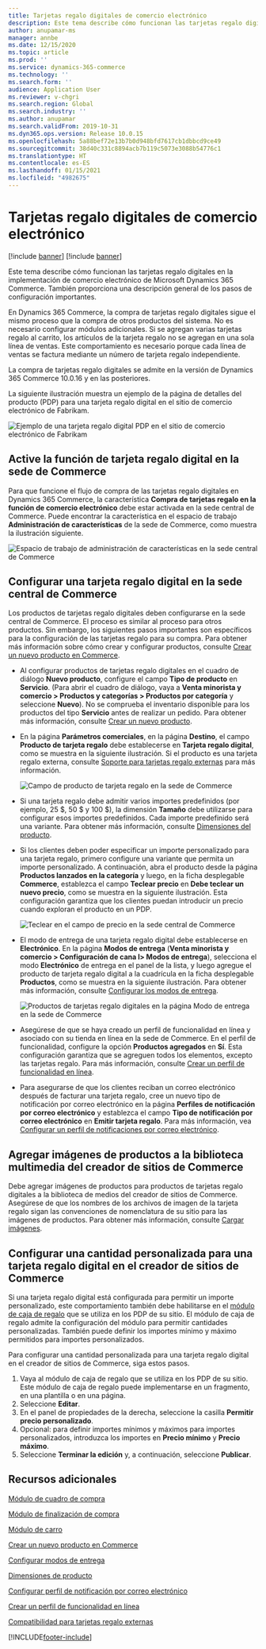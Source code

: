 ```yaml
---
title: Tarjetas regalo digitales de comercio electrónico
description: Este tema describe cómo funcionan las tarjetas regalo digitales en la implementación de comercio electrónico de Microsoft Dynamics 365 Commerce. También proporciona una descripción general de los pasos de configuración importantes.
author: anupamar-ms
manager: annbe
ms.date: 12/15/2020
ms.topic: article
ms.prod: ''
ms.service: dynamics-365-commerce
ms.technology: ''
ms.search.form: ''
audience: Application User
ms.reviewer: v-chgri
ms.search.region: Global
ms.search.industry: ''
ms.author: anupamar
ms.search.validFrom: 2019-10-31
ms.dyn365.ops.version: Release 10.0.15
ms.openlocfilehash: 5a88bef72e13b7b0d948bfd7617cb1dbbcd9ce49
ms.sourcegitcommit: 38d40c331c8894acb7b119c5073e3088b54776c1
ms.translationtype: HT
ms.contentlocale: es-ES
ms.lasthandoff: 01/15/2021
ms.locfileid: "4982675"
---
```

# <a name="e-commerce-digital-gift-cards"></a>Tarjetas regalo digitales de comercio electrónico

[!include [banner](includes/banner.md)]
[!include [banner](includes/preview-banner.md)]

Este tema describe cómo funcionan las tarjetas regalo digitales en la implementación de comercio electrónico de Microsoft Dynamics 365 Commerce. También proporciona una descripción general de los pasos de configuración importantes.

En Dynamics 365 Commerce, la compra de tarjetas regalo digitales sigue el mismo proceso que la compra de otros productos del sistema. No es necesario configurar módulos adicionales. Si se agregan varias tarjetas regalo al carrito, los artículos de la tarjeta regalo no se agregan en una sola línea de ventas. Este comportamiento es necesario porque cada línea de ventas se factura mediante un número de tarjeta regalo independiente.

La compra de tarjetas regalo digitales se admite en la versión de Dynamics 365 Commerce 10.0.16 y en las posteriores.

La siguiente ilustración muestra un ejemplo de la página de detalles del producto (PDP) para una tarjeta regalo digital en el sitio de comercio electrónico de Fabrikam.

![Ejemplo de una tarjeta regalo digital PDP en el sitio de comercio electrónico de Fabrikam](./media/GiftcardPDP.PNG)

## <a name="turn-on-the-digital-gift-card-feature-in-commerce-headquarters"></a>Active la función de tarjeta regalo digital en la sede de Commerce

Para que funcione el flujo de compra de las tarjetas regalo digitales en Dynamics 365 Commerce, la característica **Compra de tarjetas regalo en la función de comercio electrónico** debe estar activada en la sede central de Commerce. Puede encontrar la característica en el espacio de trabajo **Administración de características** de la sede de Commerce, como muestra la ilustración siguiente.

![Espacio de trabajo de administración de características en la sede central de Commerce](./media/Featureflag.PNG)

## <a name="configure-a-digital-gift-card-in-commerce-headquarters"></a>Configurar una tarjeta regalo digital en la sede central de Commerce

Los productos de tarjetas regalo digitales deben configurarse en la sede central de Commerce. El proceso es similar al proceso para otros productos. Sin embargo, los siguientes pasos importantes son específicos para la configuración de las tarjetas regalo para su compra. Para obtener más información sobre cómo crear y configurar productos, consulte [Crear un nuevo producto en Commerce](create-new-product-commerce.md).

- Al configurar productos de tarjetas regalo digitales en el cuadro de diálogo **Nuevo producto**, configure el campo **Tipo de producto** en **Servicio**. (Para abrir el cuadro de diálogo, vaya a **Venta minorista y comercio \> Productos y categorías \> Productos por categoría** y seleccione **Nuevo**). No se comprueba el inventario disponible para los productos del tipo **Servicio** antes de realizar un pedido. Para obtener más información, consulte [Crear un nuevo producto](create-new-product-commerce.md#create-a-new-product).
- En la página **Parámetros comerciales**, en la página **Destino**, el campo **Producto de tarjeta regalo** debe establecerse en **Tarjeta regalo digital**, como se muestra en la siguiente ilustración. Si el producto es una tarjeta regalo externa, consulte [Soporte para tarjetas regalo externas](./dev-itpro/gift-card.md) para más información.

    ![Campo de producto de tarjeta regalo en la sede de Commerce](./media/PostGiftcard.png)

- Si una tarjeta regalo debe admitir varios importes predefinidos (por ejemplo, 25 $, 50 $ y 100 $), la dimensión **Tamaño** debe utilizarse para configurar esos importes predefinidos. Cada importe predefinido será una variante. Para obtener más información, consulte [Dimensiones del producto](https://docs.microsoft.com/dynamics365/supply-chain/pim/product-dimensions?toc=/dynamics365/retail/toc.json).
- Si los clientes deben poder especificar un importe personalizado para una tarjeta regalo, primero configure una variante que permita un importe personalizado. A continuación, abra el producto desde la página **Productos lanzados en la categoría** y luego, en la ficha desplegable **Commerce**, establezca el campo **Teclear precio** en **Debe teclear un nuevo precio**, como se muestra en la siguiente ilustración. Esta configuración garantiza que los clientes puedan introducir un precio cuando exploran el producto en un PDP.

    ![Teclear en el campo de precio en la sede central de Commerce](./media/KeyInPrice.png)

- El modo de entrega de una tarjeta regalo digital debe establecerse en **Electrónico**. En la página **Modos de entrega** (**Venta minorista y comercio \> Configuración de cana l\> Modos de entrega**), selecciona el modo **Electrónico** de entrega en el panel de la lista, y luego agregue el producto de tarjeta regalo digital a la cuadrícula en la ficha desplegable **Productos**, como se muestra en la siguiente ilustración. Para obtener más información, consulte [Configurar los modos de entrega](https://docs.microsoft.com/dynamicsax-2012/appuser-itpro/set-up-modes-of-delivery).

    ![Productos de tarjetas regalo digitales en la página Modo de entrega en la sede de Commerce](./media/ElectronicMode.PNG)

- Asegúrese de que se haya creado un perfil de funcionalidad en línea y asociado con su tienda en línea en la sede de Commerce. En el perfil de funcionalidad, configure la opción **Productos agregados** en **Sí**. Esta configuración garantiza que se agreguen todos los elementos, excepto las tarjetas regalo. Para más información, consulte [Crear un perfil de funcionalidad en línea](online-functionality-profile.md).
- Para asegurarse de que los clientes reciban un correo electrónico después de facturar una tarjeta regalo, cree un nuevo tipo de notificación por correo electrónico en la página **Perfiles de notificación por correo electrónico** y establezca el campo **Tipo de notificación por correo electrónico** en **Emitir tarjeta regalo**. Para más información, vea [Configurar un perfil de notificaciones por correo electrónico](email-notification-profiles.md).

## <a name="add-product-images-to-the-commerce-site-builder-media-library"></a>Agregar imágenes de productos a la biblioteca multimedia del creador de sitios de Commerce

Debe agregar imágenes de productos para productos de tarjetas regalo digitales a la biblioteca de medios del creador de sitios de Commerce. Asegúrese de que los nombres de los archivos de imagen de la tarjeta regalo sigan las convenciones de nomenclatura de su sitio para las imágenes de productos. Para obtener más información, consulte [Cargar imágenes](dam-upload-images.md).

## <a name="configure-a-custom-amount-for-a-digital-gift-card-in-commerce-site-builder"></a>Configurar una cantidad personalizada para una tarjeta regalo digital en el creador de sitios de Commerce

Si una tarjeta regalo digital está configurada para permitir un importe personalizado, este comportamiento también debe habilitarse en el [módulo de caja de regalo](add-buy-box.md) que se utiliza en los PDP de su sitio. El módulo de caja de regalo admite la configuración del módulo para permitir cantidades personalizadas. También puede definir los importes mínimo y máximo permitidos para importes personalizados.

Para configurar una cantidad personalizada para una tarjeta regalo digital en el creador de sitios de Commerce, siga estos pasos.

1. Vaya al módulo de caja de regalo que se utiliza en los PDP de su sitio. Este módulo de caja de regalo puede implementarse en un fragmento, en una plantilla o en una página.
1. Seleccione **Editar**.
1. En el panel de propiedades de la derecha, seleccione la casilla **Permitir precio personalizado**.
1. Opcional: para definir importes mínimos y máximos para importes personalizados, introduzca los importes en **Precio mínimo** y **Precio máximo**.
1. Seleccione **Terminar la edición** y, a continuación, seleccione **Publicar**.

## <a name="additional-resources"></a>Recursos adicionales

[Módulo de cuadro de compra](add-buy-box.md)

[Módulo de finalización de compra](add-checkout-module.md)

[Módulo de carro](add-cart-module.md)

[Crear un nuevo producto en Commerce](create-new-product-commerce.md)

[Configurar modos de entrega](https://docs.microsoft.com/dynamicsax-2012/appuser-itpro/set-up-modes-of-delivery)

[Dimensiones de producto](https://docs.microsoft.com/dynamics365/supply-chain/pim/product-dimensions?toc=/dynamics365/retail/toc.json)

[Configurar perfil de notificación por correo electrónico](email-notification-profiles.md)

[Crear un perfil de funcionalidad en línea](online-functionality-profile.md)

[Compatibilidad para tarjetas regalo externas](./dev-itpro/gift-card.md)


[!INCLUDE[footer-include](../includes/footer-banner.md)]